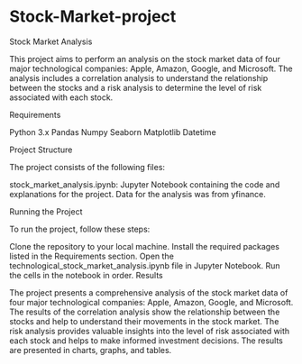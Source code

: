 # Stock-Market-project
 Stock Market Analysis

This project aims to perform an analysis on the stock market data of four major technological companies: Apple, Amazon, Google, and Microsoft. The analysis includes a correlation analysis to understand the relationship between the stocks and a risk analysis to determine the level of risk associated with each stock.

Requirements

Python 3.x
Pandas
Numpy
Seaborn
Matplotlib
Datetime

Project Structure

The project consists of the following files:

stock_market_analysis.ipynb: Jupyter Notebook containing the code and explanations for the project.
 Data for the analysis was from yfinance.
 
Running the Project

To run the project, follow these steps:

Clone the repository to your local machine.
Install the required packages listed in the Requirements section.
Open the technological_stock_market_analysis.ipynb file in Jupyter Notebook.
Run the cells in the notebook in order.
Results

The project presents a comprehensive analysis of the stock market data of four major technological companies: Apple, Amazon, Google, and Microsoft. The results of the correlation analysis show the relationship between the stocks and help to understand their movements in the stock market. The risk analysis provides valuable insights into the level of risk associated with each stock and helps to make informed investment decisions. The results are presented in charts, graphs, and tables.
